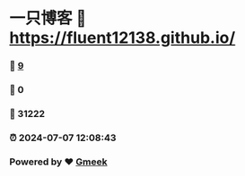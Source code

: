 # 一只博客 :link: https://fluent12138.github.io/ 
### :page_facing_up: [9](https://fluent12138.github.io//tag.html) 
### :speech_balloon: 0 
### :hibiscus: 31222 
### :alarm_clock: 2024-07-07 12:08:43 
### Powered by :heart: [Gmeek](https://github.com/Meekdai/Gmeek)
